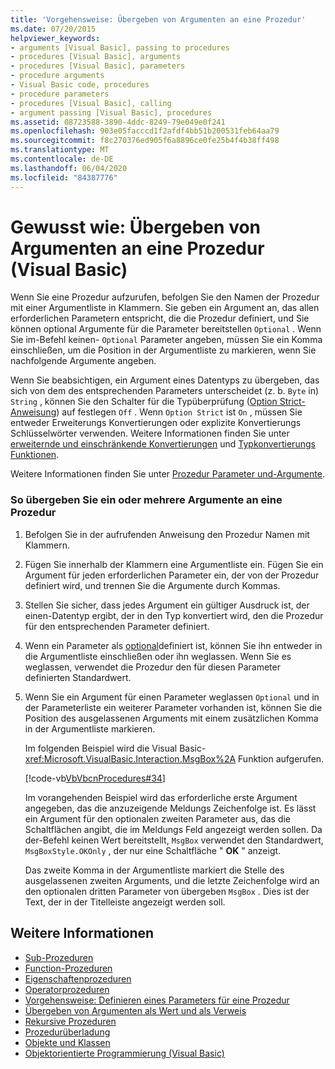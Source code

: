 ```yaml
---
title: 'Vorgehensweise: Übergeben von Argumenten an eine Prozedur'
ms.date: 07/20/2015
helpviewer_keywords:
- arguments [Visual Basic], passing to procedures
- procedures [Visual Basic], arguments
- procedures [Visual Basic], parameters
- procedure arguments
- Visual Basic code, procedures
- procedure parameters
- procedures [Visual Basic], calling
- argument passing [Visual Basic], procedures
ms.assetid: 08723588-3890-4ddc-8249-79e049e0f241
ms.openlocfilehash: 903e05facccd1f2afdf4bb51b200531feb64aa79
ms.sourcegitcommit: f8c270376ed905f6a8896ce0fe25b4f4b38ff498
ms.translationtype: MT
ms.contentlocale: de-DE
ms.lasthandoff: 06/04/2020
ms.locfileid: "84387776"
---
```

# <a name="how-to-pass-arguments-to-a-procedure-visual-basic"></a>Gewusst wie: Übergeben von Argumenten an eine Prozedur (Visual Basic)
Wenn Sie eine Prozedur aufzurufen, befolgen Sie den Namen der Prozedur mit einer Argumentliste in Klammern. Sie geben ein Argument an, das allen erforderlichen Parametern entspricht, die die Prozedur definiert, und Sie können optional Argumente für die Parameter bereitstellen `Optional` . Wenn Sie im-Befehl keinen- `Optional` Parameter angeben, müssen Sie ein Komma einschließen, um die Position in der Argumentliste zu markieren, wenn Sie nachfolgende Argumente angeben.  
  
 Wenn Sie beabsichtigen, ein Argument eines Datentyps zu übergeben, das sich von dem des entsprechenden Parameters unterscheidet (z. b. `Byte` in) `String` , können Sie den Schalter für die Typüberprüfung ([Option Strict-Anweisung](../../../language-reference/statements/option-strict-statement.md)) auf festlegen `Off` . Wenn `Option Strict` ist `On` , müssen Sie entweder Erweiterungs Konvertierungen oder explizite Konvertierungs Schlüsselwörter verwenden. Weitere Informationen finden Sie unter [erweiternde und einschränkende Konvertierungen](../data-types/widening-and-narrowing-conversions.md) und [Typkonvertierungs Funktionen](../../../language-reference/functions/type-conversion-functions.md).  
  
 Weitere Informationen finden Sie unter [Prozedur Parameter und-Argumente](./procedure-parameters-and-arguments.md).  
  
### <a name="to-pass-one-or-more-arguments-to-a-procedure"></a>So übergeben Sie ein oder mehrere Argumente an eine Prozedur  
  
1. Befolgen Sie in der aufrufenden Anweisung den Prozedur Namen mit Klammern.  
  
2. Fügen Sie innerhalb der Klammern eine Argumentliste ein. Fügen Sie ein Argument für jeden erforderlichen Parameter ein, der von der Prozedur definiert wird, und trennen Sie die Argumente durch Kommas.  
  
3. Stellen Sie sicher, dass jedes Argument ein gültiger Ausdruck ist, der einen-Datentyp ergibt, der in den Typ konvertiert wird, den die Prozedur für den entsprechenden Parameter definiert.  
  
4. Wenn ein Parameter als [optional](../../../language-reference/modifiers/optional.md)definiert ist, können Sie ihn entweder in die Argumentliste einschließen oder ihn weglassen. Wenn Sie es weglassen, verwendet die Prozedur den für diesen Parameter definierten Standardwert.  
  
5. Wenn Sie ein Argument für einen Parameter weglassen `Optional` und in der Parameterliste ein weiterer Parameter vorhanden ist, können Sie die Position des ausgelassenen Arguments mit einem zusätzlichen Komma in der Argumentliste markieren.  
  
     Im folgenden Beispiel wird die Visual Basic- <xref:Microsoft.VisualBasic.Interaction.MsgBox%2A> Funktion aufgerufen.  
  
     [!code-vb[VbVbcnProcedures#34](~/samples/snippets/visualbasic/VS_Snippets_VBCSharp/VbVbcnProcedures/VB/Class1.vb#34)]  
  
     Im vorangehenden Beispiel wird das erforderliche erste Argument angegeben, das die anzuzeigende Meldungs Zeichenfolge ist. Es lässt ein Argument für den optionalen zweiten Parameter aus, das die Schaltflächen angibt, die im Meldungs Feld angezeigt werden sollen. Da der-Befehl keinen Wert bereitstellt, `MsgBox` verwendet den Standardwert, `MsgBoxStyle.OKOnly` , der nur eine Schaltfläche " **OK** " anzeigt.  
  
     Das zweite Komma in der Argumentliste markiert die Stelle des ausgelassenen zweiten Arguments, und die letzte Zeichenfolge wird an den optionalen dritten Parameter von übergeben `MsgBox` . Dies ist der Text, der in der Titelleiste angezeigt werden soll.  
  
## <a name="see-also"></a>Weitere Informationen

- [Sub-Prozeduren](./sub-procedures.md)
- [Function-Prozeduren](./function-procedures.md)
- [Eigenschaftenprozeduren](./property-procedures.md)
- [Operatorprozeduren](./operator-procedures.md)
- [Vorgehensweise: Definieren eines Parameters für eine Prozedur](./how-to-define-a-parameter-for-a-procedure.md)
- [Übergeben von Argumenten als Wert und als Verweis](./passing-arguments-by-value-and-by-reference.md)
- [Rekursive Prozeduren](./recursive-procedures.md)
- [Prozedurüberladung](./procedure-overloading.md)
- [Objekte und Klassen](../objects-and-classes/index.md)
- [Objektorientierte Programmierung (Visual Basic)](../../concepts/object-oriented-programming.md)
